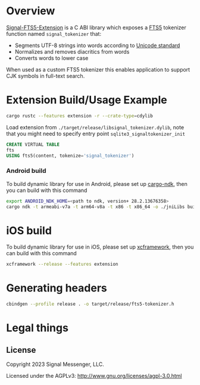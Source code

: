 # Overview

[Signal-FTS5-Extension](https://darksi.de/13.sqlite-fts5-structure/) is a C ABI library which exposes a
[FTS5](https://www.sqlite.org/fts5.html) tokenizer function named
`signal_tokenizer` that:

- Segments UTF-8 strings into words according to
  [Unicode standard](http://www.unicode.org/reports/tr29/)
- Normalizes and removes diacritics from words
- Converts words to lower case

When used as a custom FTS5 tokenizer this enables application to support CJK
symbols in full-text search.

# Extension Build/Usage Example

```sh
cargo rustc --features extension -r --crate-type=cdylib
```

Load extension from `./target/release/libsignal_tokenizer.dylib`, note that you might need to specify entry point `sqlite3_signaltokenizer_init`

```sql
CREATE VIRTUAL TABLE
fts
USING fts5(content, tokenize='signal_tokenizer')
```

### Android build

To build dynamic library for use in Android, please set up [cargo-ndk](https://github.com/bbqsrc/cargo-ndk), then you can build with this command

```sh
export ANDROID_NDK_HOME=<path to ndk, version+ 28.2.13676358>
cargo ndk -t armeabi-v7a -t arm64-v8a -t x86 -t x86_64 -o ./jniLibs build --features extension --release
```

# iOS build

To build dynamic library for use in iOS, please set up [xcframework](https://github.com/trucnguyenlam/xcframework),
then you can build with this command

```sh
xcframework --release --features extension
```

# Generating headers

```sh
cbindgen --profile release . -o target/release/fts5-tokenizer.h
```

# Legal things

## License

Copyright 2023 Signal Messenger, LLC.

Licensed under the AGPLv3: http://www.gnu.org/licenses/agpl-3.0.html

